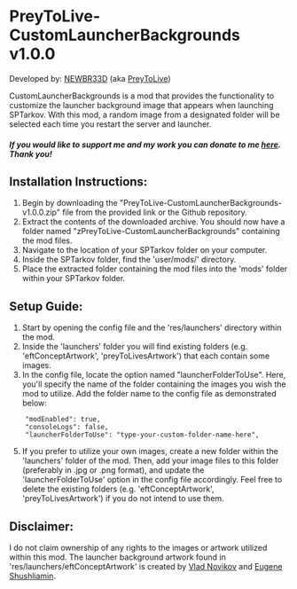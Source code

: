 # **PreyToLive-CustomLauncherBackgrounds v1.0.0**

Developed by: [NEWBR33D](https://github.com/NEWBR33D) (aka [PreyToLive](https://hub.sp-tarkov.com/user/24548-preytolive/))

CustomLauncherBackgrounds is a mod that provides the functionality to customize the launcher background image that appears when launching SPTarkov. With this mod, a random image from a designated folder will be selected each time you restart the server and launcher.

#### ***If you would like to support me and my work you can donate to me [here](https://ko-fi.com/preytolive). Thank you!***

## **Installation Instructions:**
1. Begin by downloading the "PreyToLive-CustomLauncherBackgrounds-v1.0.0.zip" file from the provided link or the Github repository.
2. Extract the contents of the downloaded archive. You should now have a folder named "zPreyToLive-CustomLauncherBackgrounds" containing the mod files.
3. Navigate to the location of your SPTarkov folder on your computer.
4. Inside the SPTarkov folder, find the 'user/mods/' directory.
5. Place the extracted folder containing the mod files into the 'mods' folder within your SPTarkov folder.

## **Setup Guide:**
1. Start by opening the config file and the 'res/launchers' directory within the mod.
2. Inside the 'launchers' folder you will find existing folders (e.g. 'eftConceptArtwork', 'preyToLivesArtwork') that each contain some images.
3. In the config file, locate the option named "launcherFolderToUse". Here, you'll specify the name of the folder containing the images you wish the mod to utilize. Add the folder name to the config file as demonstrated below:
```
    "modEnabled": true,
    "consoleLogs": false,
    "launcherFolderToUse": "type-your-custom-folder-name-here",
```
5. If you prefer to utilize your own images, create a new folder within the 'launchers' folder of the mod. Then, add your image files to this folder (preferably in .jpg or .png format), and update the 'launcherFolderToUse' option in the config file accordingly. Feel free to delete the existing folders (e.g. 'eftConceptArtwork', 'preyToLivesArtwork') if you do not intend to use them.

## **Disclaimer:**
I do not claim ownership of any rights to the images or artwork utilized within this mod. The launcher background artwork found in 'res/launchers/eftConceptArtwork' is created by [Vlad Novikov](https://www.artstation.com/yu2673) and [Eugene Shushliamin](https://www.artstation.com/geck).